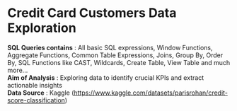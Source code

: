# Credit Card Customers Data Exploration
**SQL Queries contains**	: All basic SQL expressions, Window Functions, Aggregate Functions, Common Table Expressions, Joins, Group By, Order By, SQL Functions like 														CAST, Wildcards, Create Table, View Table and much more...  
**Aim of Analysis**			: Exploring data to identify crucial KPIs and extract actionable insights  
**Data Source**					: Kaggle (https://www.kaggle.com/datasets/parisrohan/credit-score-classification)
